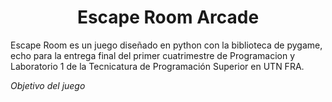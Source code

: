 <h1 align="center"> Escape Room Arcade </h1>

Escape Room es un juego diseñado en python con la biblioteca de pygame, echo para la entrega final del primer cuatrimestre de Programacion y Laboratorio 1 de la Tecnicatura de Programación Superior en UTN FRA.

<em> Objetivo del juego </em>
